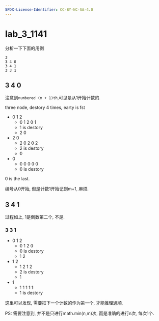 ```yaml
---
SPDX-License-Identifier: CC-BY-NC-SA-4.0
---
```


# lab_3_1141

分析一下下面的用例

``` log
3
3 4 0
3 4 1
3 3 1
```

## 3 4 0

注意到`numbered (m + 1)th`,可见是从1开始计数的.

three node, destory 4 times, earty is fst

+ 0 1 2
    + 0 1 2 0 1
    + 1 is destory
    + 2 0
+ 2 0
    + 2 0 2 0 2
    + 2 is destory
    + 0
+ 0
    + 0 0 0 0 0
    + 0 is destory

0 is the last.

编号从0开始, 但是计数1开始记到m+1, 麻烦.

## 3 4 1

过程如上, 1是倒数第二个, 不是.

### 3 3 1

+ 0 1 2
    + 0 1 2 0
    + 0 is destory
    + 1 2
+ 1 2
    + 1 2 1 2
    + 2 is destory
    + 1
+ 1
    + 1 1 1 1 1
    + 1 is destory

这里可以发现, 需要把下一个计数的作为第一个, 才能推理通顺.

PS: 需要注意到, 并不是只进行math.min(n,m)次, 而是准确的进行n次, 每次1个.
